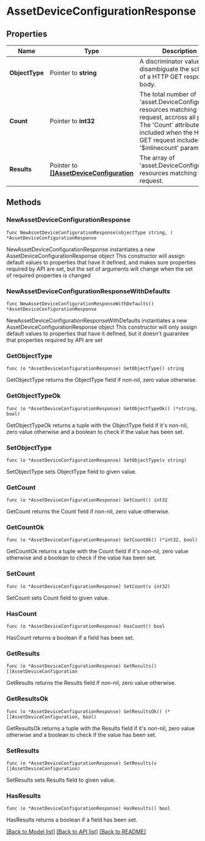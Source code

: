 # AssetDeviceConfigurationResponse

## Properties

Name | Type | Description | Notes
------------ | ------------- | ------------- | -------------
**ObjectType** | Pointer to **string** | A discriminator value to disambiguate the schema of a HTTP GET response body. | 
**Count** | Pointer to **int32** | The total number of &#39;asset.DeviceConfiguration&#39; resources matching the request, accross all pages. The &#39;Count&#39; attribute is included when the HTTP GET request includes the &#39;$inlinecount&#39; parameter. | [optional] 
**Results** | Pointer to [**[]AssetDeviceConfiguration**](asset.DeviceConfiguration.md) | The array of &#39;asset.DeviceConfiguration&#39; resources matching the request. | [optional] 

## Methods

### NewAssetDeviceConfigurationResponse

`func NewAssetDeviceConfigurationResponse(objectType string, ) *AssetDeviceConfigurationResponse`

NewAssetDeviceConfigurationResponse instantiates a new AssetDeviceConfigurationResponse object
This constructor will assign default values to properties that have it defined,
and makes sure properties required by API are set, but the set of arguments
will change when the set of required properties is changed

### NewAssetDeviceConfigurationResponseWithDefaults

`func NewAssetDeviceConfigurationResponseWithDefaults() *AssetDeviceConfigurationResponse`

NewAssetDeviceConfigurationResponseWithDefaults instantiates a new AssetDeviceConfigurationResponse object
This constructor will only assign default values to properties that have it defined,
but it doesn't guarantee that properties required by API are set

### GetObjectType

`func (o *AssetDeviceConfigurationResponse) GetObjectType() string`

GetObjectType returns the ObjectType field if non-nil, zero value otherwise.

### GetObjectTypeOk

`func (o *AssetDeviceConfigurationResponse) GetObjectTypeOk() (*string, bool)`

GetObjectTypeOk returns a tuple with the ObjectType field if it's non-nil, zero value otherwise
and a boolean to check if the value has been set.

### SetObjectType

`func (o *AssetDeviceConfigurationResponse) SetObjectType(v string)`

SetObjectType sets ObjectType field to given value.


### GetCount

`func (o *AssetDeviceConfigurationResponse) GetCount() int32`

GetCount returns the Count field if non-nil, zero value otherwise.

### GetCountOk

`func (o *AssetDeviceConfigurationResponse) GetCountOk() (*int32, bool)`

GetCountOk returns a tuple with the Count field if it's non-nil, zero value otherwise
and a boolean to check if the value has been set.

### SetCount

`func (o *AssetDeviceConfigurationResponse) SetCount(v int32)`

SetCount sets Count field to given value.

### HasCount

`func (o *AssetDeviceConfigurationResponse) HasCount() bool`

HasCount returns a boolean if a field has been set.

### GetResults

`func (o *AssetDeviceConfigurationResponse) GetResults() []AssetDeviceConfiguration`

GetResults returns the Results field if non-nil, zero value otherwise.

### GetResultsOk

`func (o *AssetDeviceConfigurationResponse) GetResultsOk() (*[]AssetDeviceConfiguration, bool)`

GetResultsOk returns a tuple with the Results field if it's non-nil, zero value otherwise
and a boolean to check if the value has been set.

### SetResults

`func (o *AssetDeviceConfigurationResponse) SetResults(v []AssetDeviceConfiguration)`

SetResults sets Results field to given value.

### HasResults

`func (o *AssetDeviceConfigurationResponse) HasResults() bool`

HasResults returns a boolean if a field has been set.


[[Back to Model list]](../README.md#documentation-for-models) [[Back to API list]](../README.md#documentation-for-api-endpoints) [[Back to README]](../README.md)


